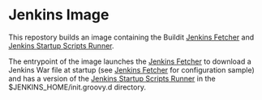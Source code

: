 # Jenkins Image

This repostory builds an image containing the Buildit [Jenkins Fetcher](https://github.com/buildit/jenkins-fetcher) and [Jenkins Startup Scripts Runner](https://github.com/buildit/jenkins-startup-scripts-runner).

The entrypoint of the image launches the [Jenkins Fetcher](https://github.com/buildit/jenkins-fetcher) to download a Jenkins War file at startup (see [Jenkins Fetcher](https://github.com/buildit/jenkins-fetcher) for configuration sample) and has a version of the [Jenkins Startup Scripts Runner](https://github.com/buildit/jenkins-startup-scripts-runner) in the $JENKINS_HOME/init.groovy.d directory.
